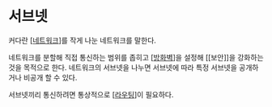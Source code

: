 # 서브넷

커다란 [[네트워크]]를 작게 나눈 네트워크를 말한다.

네트워크를 분할해 직접 통신하는 범위를 좁히고 [[방화벽]]을 설정해 [[보안]]을 강화하는 것을 목적으로 한다. 네트워크의 서브넷을 나누면 서브넷에 따라 특정 서브넷을 공개하거나 비공개 할 수 있다.

서브넷끼리 통신하려면 통상적으로 [[라우팅]]이 필요하다.

[//begin]: # "Autogenerated link references for markdown compatibility"
[네트워크]: 네트워크.md "네트워크"
[방화벽]: 방화벽.md "방화벽"
[라우팅]: 라우팅.md "라우팅"
[//end]: # "Autogenerated link references"